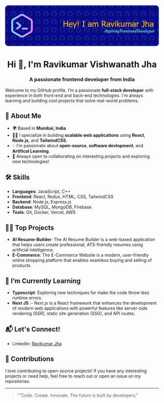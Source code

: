 ![logo](https://github.com/jharavi26/jharavi26/blob/main/github-header-image.png)

<h1 align="center">Hi 👋, I'm Ravikumar Vishwanath Jha</h1>
<h3 align="center">A passionate frontend developer from India</h3>

Welcome to my GitHub profile. I’m a passionate **full-stack developer** with experience in both front-end and back-end technologies. I'm always learning and building cool projects that solve real-world problems.

## 🚀 About Me
- 🌍 Based in **Mumbai, India**.
- 👨‍💻 I specialize in building **scalable web applications** using **React**, **Node.js**, and **TailwindCSS**.
- 💡 I’m passionate about **open-source**, **software devlopment**, and **Artifical Learning**.
- 🚀 Always open to collaborating on interesting projects and exploring new technologies!

## 🛠️ Skills
- **Languages**: JavaScript, C++ 
- **Frontend**: React, Redux, HTML, CSS, TailwindCSS
- **Backend**: Node.js, Express.js
- **Database**: MySQL, MongoDB, Firebase
- **Tools**: Git, Docker, Vercel, AWS

## 🧑‍💻 Top Projects
- **AI Resume-Builder**: The AI Resume Builder is a web-based application that helps users create professional, ATS-friendly resumes using artificial intelligence. 
- **E-Commerce**: The E-Commerce Website is a modern, user-friendly online shopping platform that enables seamless buying and selling of products. 

## 🌱 I’m Currently Learning
- **Typescript**: Exploring new techniques for make the code throw less runtime errors.
- **Next JS** :- Next.js is a React framework that enhances the development of modern web applications with powerful features like server-side rendering (SSR), static site generation (SSG), and API routes.


## 📬 Let's Connect!
- LinkedIn: [Ravikumar Jha](www.linkedin.com/in/ravikumar-jha)


## 🤝 Contributions
I love contributing to open-source projects! If you have any interesting projects or need help, feel free to reach out or open an issue on my repositories.

---

> ""Code. Create. Innovate. The future is built by developers."

